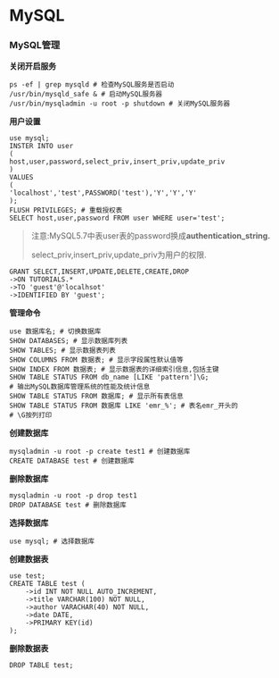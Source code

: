 # MySQL

### **MySQL管理**

**关闭开启服务**

```
ps -ef | grep mysqld # 检查MySQL服务是否启动
/usr/bin/mysqld_safe & # 启动MySQL服务器
/usr/bin/mysqladmin -u root -p shutdown # 关闭MySQL服务器
```

**用户设置**

```
use mysql;
INSTER INTO user
(
host,user,password,select_priv,insert_priv,update_priv
)
VALUES
(
'localhost','test',PASSWORD('test'),'Y','Y','Y'
);
FLUSH PRIVILEGES; # 重载授权表
SELECT host,user,password FROM user WHERE user='test';
```

> 注意:MySQL5.7中表user表的password换成**authentication\_string.**
> 
> select\_priv,insert\_priv,update\_priv为用户的权限.

```
GRANT SELECT,INSERT,UPDATE,DELETE,CREATE,DROP
->ON TUTORIALS.*
->TO 'guest'@'localhsot'
->IDENTIFIED BY 'guest';
```

**管理命令**

```
use 数据库名; # 切换数据库
SHOW DATABASES; # 显示数据库列表
SHOW TABLES; # 显示数据表列表
SHOW COLUMNS FROM 数据表; # 显示字段属性默认值等
SHOW INDEX FROM 数据表; # 显示数据表的详细索引信息,包括主键
SHOW TABLE STATUS FROM db_name [LIKE 'pattern']\G;
# 输出MySQL数据库管理系统的性能及统计信息
SHOW TABLE STATUS FROM 数据库; # 显示所有表信息
SHOW TABLE STATUS FROM 数据库 LIKE 'emr_%'; # 表名emr_开头的
# \G按列打印
```

**创建数据库**

```
mysqladmin -u root -p create test1 # 创建数据库
CREATE DATABASE test # 创建数据库
```

**删除数据库**

```
mysqladmin -u root -p drop test1
DROP DATABASE test # 删除数据库
```

**选择数据库**

```
use mysql; # 选择数据库
```

**创建数据表**

```
use test;
CREATE TABLE test (
    ->id INT NOT NULL AUTO_INCREMENT,
    ->title VARCHAR(100) NOT NULL,
    ->author VARACHAR(40) NOT NULL,
    ->date DATE,
    ->PRIMARY KEY(id)
);
```

**删除数据表**

```
DROP TABLE test;
```

